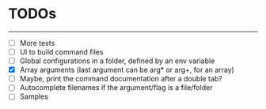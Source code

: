 # TODOs
---

- [ ] More tests
- [ ] UI to build command files
- [ ] Global configurations in a folder, defined by an env variable
- [x] Array arguments (last argument can be arg* or arg+, for an array)
- [ ] Maybe, print the command documentation after a double tab?
- [ ] Autocomplete filenames if the argument/flag is a file/folder
- [ ] Samples
